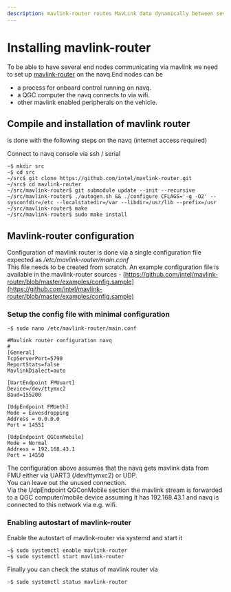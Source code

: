 ```yaml
---
description: mavlink-router routes MavLink data dynamically between several end nodes
---
```


# Installing mavlink-router



To be able to have several end nodes communicating via mavlink we need to set up [mavlink-router](https://github.com/intel/mavlink-router) on the navq.End nodes can be 

* a process for onboard control running on navq.
* a QGC computer the navq connects to via wifi.
* other mavlink enabled peripherals on the vehicle.

## Compile and installation of mavlink router

is done with the following steps on the navq \(internet access required\)

Connect to navq console via ssh / serial

```text
~$ mkdir src
~$ cd src
~/src$ git clone https://github.com/intel/mavlink-router.git
~/src$ cd mavlink-router 
~/src/mavlink-router$ git submodule update --init --recursive
~/src/mavlink-router$ ./autogen.sh && ./configure CFLAGS='-g -O2' --sysconfdir=/etc --localstatedir=/var --libdir=/usr/lib --prefix=/usr
~/src/mavlink-router$ make
~/src/mavlink-router$ sudo make install
```

##  Mavlink-router configuration

Configuration of mavlink router is done via a single configuration file expected as _/etc/mavlink-router/main.conf_  
This file needs to be created from scratch. An example configuration file is available in the mavlink-router sources - [https://github.com/intel/mavlink-router/blob/master/examples/config.sample](https://github.com/intel/mavlink-router/blob/master/examples/config.sample) 

### Setup the config file with minimal configuration 

```text
~$ sudo nano /etc/mavlink-router/main.conf
```

```text
#Mavlink router configuration navq
#
[General]
TcpServerPort=5790
ReportStats=false
MavlinkDialect=auto

[UartEndpoint FMUuart]
Device=/dev/ttymxc2
Baud=155200

[UdpEndpoint FMUeth]
Mode = Eavesdropping
Address = 0.0.0.0
Port = 14551

[UdpEndpoint QGConMobile]
Mode = Normal
Address = 192.168.43.1
Port = 14550
```

The configuration above assumes that the navq gets mavlink data from FMU either via UART3 \(/dev/ttymxc2\) or UDP.  
You can leave out the unused connection.  
Via the UdpEndpoint QGConMobile section the mavlink stream is forwarded to a QGC computer/mobile device assuming it has 192.168.43.1 and navq is connected to this network via e.g. wifi. 

### Enabling autostart of mavlink-router

Enable the autostart of mavlink-router via systemd and start it 

```text
~$ sudo systemctl enable mavlink-router
~$ sudo systemctl start mavlink-router
```

 Finally you can check the status of mavlink router via 

```text
~$ sudo systemctl status mavlink-router
```

